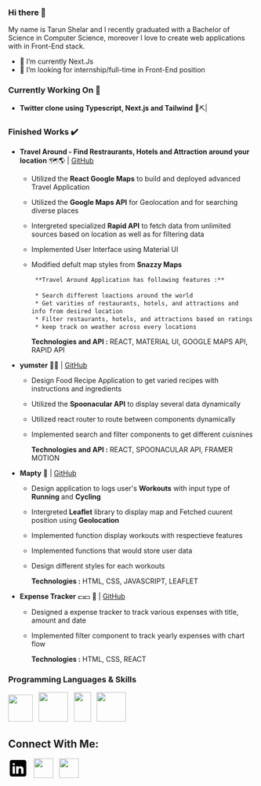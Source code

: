 ### Hi there 👋

My name is Tarun Shelar and I recently graduated with a Bachelor of Science in Computer Science, moreover I love to create web applications with in Front-End stack.

- 🌱 I’m currently Next.Js
- 👯 I’m looking for internship/full-time in Front-End position

### Currently Working On 🚀

- **Twitter clone using Typescript, Next.js and Tailwind** 📜⛏️|

### Finished Works ✔️

- **Travel Around - Find Restraurants, Hotels and Attraction around your location** 🗺️🌎 | <a href = "https://travel-aroound.netlify.app/"> GitHub</a>

  - Utilized the **React Google Maps** to build and deployed advanced Travel Application
  - Utilized the **Google Maps API** for Geolocation and for searching diverse places
  - Intergreted specialized **Rapid API** to fetch data from unlimited sources based on location as well as for filtering data
  - Implemented User Interface using Material UI
  - Modified defult map styles from **Snazzy Maps**

         **Travel Around Application has following features :**

         * Search different loactions around the world
         * Get varities of restaurants, hotels, and attractions and info from desired location
         * Filter restaurants, hotels, and attractions based on ratings
         * keep track on weather across every locations

    **Technologies and API :** REACT, MATERIAL UI, GOOGLE MAPS API, RAPID API

- **yumster** 🥘🍞 | <a href = "https://yumster.vercel.app/"> GitHub</a>

  - Design Food Recipe Application to get varied recipes with instructions and ingredients
  - Utilized the **Spoonacular API** to display several data dynamically
  - Utilized react router to route between components dynamically
  - Implemented search and filter components to get different cuisnines

    **Technologies and API :** REACT, SPOONACULAR API, FRAMER MOTION

- **Mapty** 📍 | <a href = "https://taruun.github.io/mapty/"> GitHub</a>

  - Design application to logs user's **Workouts** with input type of **Running** and **Cycling**
  - Intergreted **Leaflet** library to display map and Fetched cuurent position using **Geolocation**
  - Implemented function display workouts with respectieve features
  - Implemented functions that would store user data
  - Design different styles for each workouts

    **Technologies :** HTML, CSS, JAVASCRIPT, LEAFLET

- **Expense Tracker** 💵💵 🔗 | <a href = "https://expense-tracker-azure-ten.vercel.app/"> GitHub</a>

  - Designed a expense tracker to track various expenses with title, amount and date
  - Implemented filter component to track yearly expenses with chart flow

    **Technologies :** HTML, CSS, REACT

### Programming Languages & Skills

<img src="https://raw.githubusercontent.com/Taruun/images/main/images/html-5.png?token=GHSAT0AAAAAABUYTDM76KKT52Q3I46R55TSYV5ZACQ" width="50" height = "55" > &nbsp; <img src="https://raw.githubusercontent.com/Taruun/images/main/images/css-3.png?token=GHSAT0AAAAAABUYTDM7BAHXN3NNT5BDABVKYV5Y7YQ" width="60" height="60"> &nbsp; <img src="https://raw.githubusercontent.com/Taruun/images/main/images/js%20(2).png?token=GHSAT0AAAAAABUYTDM63CNAVIOZ2AJMUFNWYV5ZA3A"  width="35" height = "60"> &nbsp; <img src="https://raw.githubusercontent.com/Taruun/images/main/images/atom.png?token=GHSAT0AAAAAABUYTDM7YR2XW6JBBGTCZXNYYV5Y7IA"  width="60" height = "60">

## Connect With Me:

<a href="https://www.linkedin.com/in/tarun-shelar-617192190/"><img src="https://raw.githubusercontent.com/simple-icons/simple-icons/4bf96a236bac3b4f06617753cf16caa2542b8d9d/icons/linkedin.svg" width = "40px" height = "40px"></a> &nbsp; <a href="mailto: tarunys2002@gmail.com"><img src="https://github.com/simple-icons/simple-icons/blob/develop/icons/gmail.svg" width = "40px" height = "40px"></a> &nbsp; <a href="https://taruun.github.io/personal-website/"><img src="https://raw.githubusercontent.com/Taruun/images/main/images/web.png?token=GHSAT0AAAAAABUYTDM7XOCW5LBPDOILBU4QYV5ZBIA" width = "40px" height = "40px"></a>
